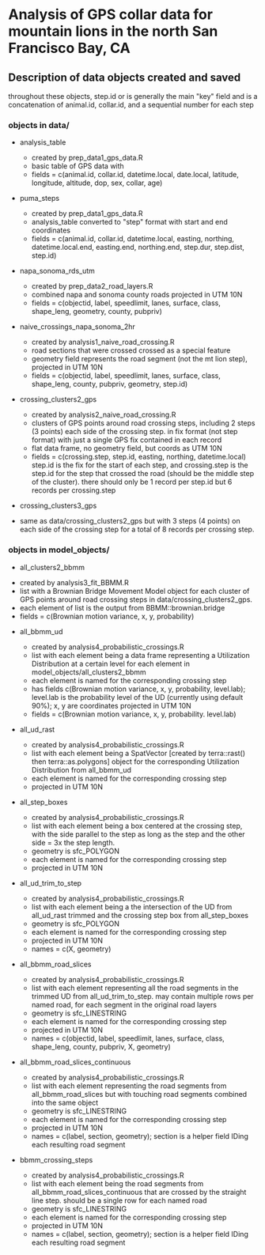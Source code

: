 # Analysis of GPS collar data for mountain lions in the north San Francisco Bay, CA



## Description of data objects created and saved  

throughout these objects, step.id or  is generally the main "key" field and is a concatenation of animal.id, collar.id, and a sequential number for each step 

### objects in data/
* analysis_table
  + created by prep_data1_gps_data.R
  + basic table of GPS data with 
  + fields = c(animal.id, collar.id, datetime.local, date.local, latitude, longitude, altitude, dop, sex, collar, age)
  
* puma_steps
  + created by prep_data1_gps_data.R
  + analysis_table converted to "step" format with start and end coordinates
  + fields = c(animal.id, collar.id, datetime.local, easting, northing, datetime.local.end, easting.end, northing.end, step.dur, step.dist, step.id)
  
* napa_sonoma_rds_utm
  + created by prep_data2_road_layers.R
  + combined napa and sonoma county roads projected in UTM 10N
  + fields = c(objectid, label, speedlimit, lanes, surface, class, shape_leng, geometry, county, pubpriv)

  
* naive_crossings_napa_sonoma_2hr
  + created by analysis1_naive_road_crossing.R
  + road sections that were crossed crossed as a special feature
  + geometry field represents the road segment (not the mt lion step), projected in UTM 10N
  + fields = c(objectid, label, speedlimit, lanes, surface, class, shape_leng, county, pubpriv, geometry, step.id)  
  
* crossing_clusters2_gps  
  + created by analysis2_naive_road_crossing.R
  + clusters of GPS points around road crossing steps, including 2 steps (3 points) each side of the crossing step. in fix format (not step format) with just a single GPS fix contained in each record
  + flat data frame, no geometry field, but coords as UTM 10N
  + fields = c(crossing.step, step.id, easting, northing, datetime.local) step.id is the fix for the start of each step, and crossing.step is the step.id for the step that crossed the road (should be the middle step of the cluster). there should only be 1 record per step.id but 6 records per crossing.step 
    

* crossing_clusters3_gps  
 + same as data/crossing_clusters2_gps but with 3 steps (4 points) on each side of the crossing step for a total of 8 records per crossing step.  
 
### objects in model_objects/
 * all_clusters2_bbmm  
  + created by analysis3_fit_BBMM.R  
  + list with a Brownian Bridge Movement Model object for each cluster of GPS points around road crossing steps in data/crossing_clusters2_gps.   
  + each element of list is the output from BBMM::brownian.bridge  
  + fields = c(Brownian motion variance, x, y, probability)  
  
* all_bbmm_ud  
  + created by analysis4_probabilistic_crossings.R  
  + list with each element being a data frame representing a Utilization Distribution at a certain level for each element in model_objects/all_clusters2_bbmm  
  + each element is named for the corresponding crossing step  
  + has fields c(Brownian motion variance, x, y, probability, level.lab); level.lab is the probability level of the UD (currently using default 90%); x, y are coordinates projected in UTM 10N  
  + fields = c(Brownian motion variance, x, y, probability. level.lab)  
  
* all_ud_rast  
  + created by analysis4_probabilistic_crossings.R  
  + list with each element being a SpatVector [created by terra::rast() then terra::as.polygons] object for the corresponding Utilization Distribution from all_bbmm_ud  
  + each element is named for the corresponding crossing step  
  + projected in UTM 10N  
  
* all_step_boxes  
  + created by analysis4_probabilistic_crossings.R  
  + list with each element being a box centered at the crossing step, with the side parallel to the step as long as the step and the other side = 3x the step length.  
  + geometry is sfc_POLYGON    
  + each element is named for the corresponding crossing step  
  + projected in UTM 10N  
  
* all_ud_trim_to_step     
  + created by analysis4_probabilistic_crossings.R  
  + list with each element being a the intersection of the UD from all_ud_rast trimmed and the crossing step box from all_step_boxes  
  + geometry is sfc_POLYGON  
  + each element is named for the corresponding crossing step  
  + projected in UTM 10N  
  + names = c(X, geometry)
  
* all_bbmm_road_slices    
  + created by analysis4_probabilistic_crossings.R  
  + list with each element representing all the road segments in the trimmed UD from all_ud_trim_to_step. may contain multiple rows per named road, for each segment in the original road layers  
  + geometry is sfc_LINESTRING  
  + each element is named for the corresponding crossing step  
  + projected in UTM 10N   
  + names = c(objectid, label, speedlimit, lanes, surface, class, shape_leng, county, pubpriv, X, geometry)  

* all_bbmm_road_slices_continuous  
  + created by analysis4_probabilistic_crossings.R  
  + list with each element representing the road segments from all_bbmm_road_slices but with touching road segments combined into the same object  
  + geometry is sfc_LINESTRING  
  + each element is named for the corresponding crossing step  
  + projected in UTM 10N    
  + names = c(label, section, geometry); section is a helper field IDing each resulting road segment    

* bbmm_crossing_steps  
  + created by analysis4_probabilistic_crossings.R  
  + list with each element being the road segments from all_bbmm_road_slices_continuous that are crossed by the straight line step. should be a single row for each named road  
  + geometry is sfc_LINESTRING  
  + each element is named for the corresponding crossing step  
  + projected in UTM 10N  
  + names = c(label, section, geometry); section is a helper field IDing each resulting road segment    
  
  
  